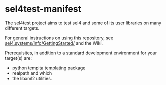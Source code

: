 sel4test-manifest
=================
The sel4test project aims to test sel4 and some of its user libraries on many different targets.

For general instructions on using this repository, see [sel4.systems/Info/GettingStarted/](http://sel4.systems/Info/GettingStarted/)
and the Wiki.

Prerequisites, in addition to a standard development environment for your target(s) are:
* python tempita templating package
* realpath and which
* the libxml2 utilities.
